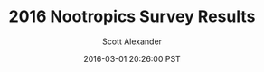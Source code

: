 ---
layout: podcast
title: "2016 Nootropics Survey Results"
author: Scott Alexander
description: https://slatestarcodex.com/2016/03/01/2016-nootropics-survey-results/
date: 2016-03-01 20:26:00 PST
length: 2223666
duration: 556
guid: 2016-nootropics-survey-results
---